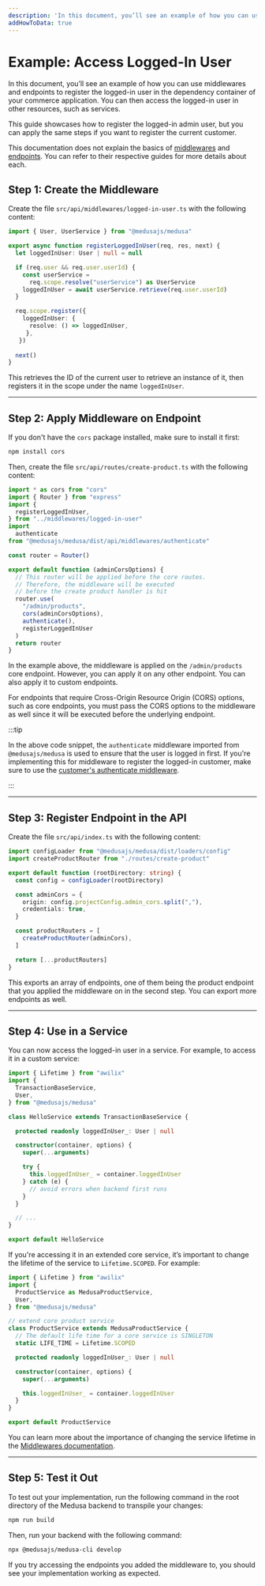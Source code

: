 ```yaml
---
description: 'In this document, you’ll see an example of how you can use middlewares and endpoints to register the logged-in user in the dependency container of your commerce application.'
addHowToData: true
---
```


# Example: Access Logged-In User

In this document, you’ll see an example of how you can use middlewares and endpoints to register the logged-in user in the dependency container of your commerce application. You can then access the logged-in user in other resources, such as services.

This guide showcases how to register the logged-in admin user, but you can apply the same steps if you want to register the current customer.

This documentation does not explain the basics of [middlewares](./add-middleware.md) and [endpoints](./create.md). You can refer to their respective guides for more details about each.

## Step 1: Create the Middleware

Create the file `src/api/middlewares/logged-in-user.ts` with the following content:

```ts title=src/api/middlewares/logged-in-user.ts
import { User, UserService } from "@medusajs/medusa"

export async function registerLoggedInUser(req, res, next) {
  let loggedInUser: User | null = null

  if (req.user && req.user.userId) {
    const userService = 
      req.scope.resolve("userService") as UserService
    loggedInUser = await userService.retrieve(req.user.userId)
  }

  req.scope.register({
    loggedInUser: {
      resolve: () => loggedInUser,
     },
   })
  
  next()
}
```

This retrieves the ID of the current user to retrieve an instance of it, then registers it in the scope under the name `loggedInUser`.

---

## Step 2: Apply Middleware on Endpoint

If you don't have the `cors` package installed, make sure to install it first:

```bash npm2yarn
npm install cors
```

Then, create the file `src/api/routes/create-product.ts` with the following content:

```ts title=src/api/routes/create-product.ts
import * as cors from "cors"
import { Router } from "express"
import { 
  registerLoggedInUser,
} from "../middlewares/logged-in-user"
import 
  authenticate 
from "@medusajs/medusa/dist/api/middlewares/authenticate"

const router = Router()

export default function (adminCorsOptions) {
  // This router will be applied before the core routes. 
  // Therefore, the middleware will be executed
  // before the create product handler is hit
  router.use(
    "/admin/products", 
    cors(adminCorsOptions), 
    authenticate(),
    registerLoggedInUser
  )
  return router
}
```

In the example above, the middleware is applied on the `/admin/products` core endpoint. However, you can apply it on any other endpoint. You can also apply it to custom endpoints.

For endpoints that require Cross-Origin Resource Origin (CORS) options, such as core endpoints, you must pass the CORS options to the middleware as well since it will be executed before the underlying endpoint.

:::tip

In the above code snippet, the `authenticate` middleware imported from `@medusajs/medusa` is used to ensure that the user is logged in first. If you're implementing this for middleware to register the logged-in customer, make sure to use the [customer's authenticate middleware](./create.md#protect-store-routes).

:::

---

## Step 3: Register Endpoint in the API

Create the file `src/api/index.ts` with the following content:

```ts title=src/api/index.ts
import configLoader from "@medusajs/medusa/dist/loaders/config"
import createProductRouter from "./routes/create-product"

export default function (rootDirectory: string) {
  const config = configLoader(rootDirectory)

  const adminCors = {
    origin: config.projectConfig.admin_cors.split(","),
    credentials: true,
  }

  const productRouters = [
    createProductRouter(adminCors),
  ]

  return [...productRouters]
}
```

This exports an array of endpoints, one of them being the product endpoint that you applied the middleware on in the second step. You can export more endpoints as well.

---

## Step 4: Use in a Service

You can now access the logged-in user in a service. For example, to access it in a custom service:

<!-- eslint-disable prefer-rest-params -->

```ts
import { Lifetime } from "awilix"
import { 
  TransactionBaseService, 
  User,
} from "@medusajs/medusa"

class HelloService extends TransactionBaseService {

  protected readonly loggedInUser_: User | null

  constructor(container, options) {
    super(...arguments)

    try {
      this.loggedInUser_ = container.loggedInUser
    } catch (e) {
      // avoid errors when backend first runs
    }
  }

  // ...
}

export default HelloService
```

If you're accessing it in an extended core service, it’s important to change the lifetime of the service to `Lifetime.SCOPED`. For example:

<!-- eslint-disable prefer-rest-params -->

```ts
import { Lifetime } from "awilix"
import { 
  ProductService as MedusaProductService, 
  User, 
} from "@medusajs/medusa"

// extend core product service
class ProductService extends MedusaProductService {
  // The default life time for a core service is SINGLETON
  static LIFE_TIME = Lifetime.SCOPED

  protected readonly loggedInUser_: User | null

  constructor(container, options) {
    super(...arguments)

    this.loggedInUser_ = container.loggedInUser
  }
}

export default ProductService
```

You can learn more about the importance of changing the service lifetime in the [Middlewares documentation](./add-middleware.md#note-about-services-lifetime).

---

## Step 5: Test it Out

To test out your implementation, run the following command in the root directory of the Medusa backend to transpile your changes:

```bash npm2yarn
npm run build
```

Then, run your backend with the following command:

```bash npm2yarn
npx @medusajs/medusa-cli develop
```

If you try accessing the endpoints you added the middleware to, you should see your implementation working as expected.
